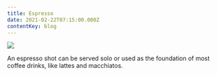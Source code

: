 ```yaml
---
title: Espresso
date: 2021-02-22T07:15:00.000Z
contentKey: blog
---
```

![](/img/espresso.jpg)

An espresso shot can be served solo or used as the foundation of most coffee drinks, like lattes and macchiatos.